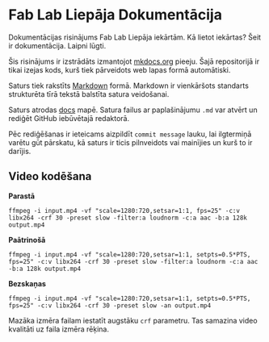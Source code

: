 # Fab Lab Liepāja Dokumentācija

Dokumentācijas risinājums Fab Lab Liepāja iekārtām. Kā lietot iekārtas? Šeit ir dokumentācija. Laipni lūgti.

Šis risinājums ir izstrādāts izmantojot [mkdocs.org](https://www.mkdocs.org) pieeju. Šajā repositorijā ir tikai izejas kods, kurš tiek pārveidots web lapas formā automātiski. 

Saturs tiek rakstīts [Markdown](https://yakworks.github.io/docmark/cheat-sheet/) formā. Markdown ir vienkāršots standarts strukturēta tīrā tekstā balstīta satura veidošanai.

Saturs atrodas [docs](./docs) mapē. Satura failus ar paplašinājumu `.md` var atvērt un rediģēt GitHub iebūvētajā redaktorā.

Pēc rediģēšanas ir ieteicams aizpildīt `commit message` lauku, lai ilgtermiņā varētu gūt pārskatu, kā saturs ir ticis pilnveidots vai mainījies un kurš to ir darījis.

## Video kodēšana

**Parastā**
```
ffmpeg -i input.mp4 -vf "scale=1280:720,setsar=1:1, fps=25" -c:v libx264 -crf 30 -preset slow -filter:a loudnorm -c:a aac -b:a 128k output.mp4
```

**Paātrinošā**
```
ffmpeg -i input.mp4 -vf "scale=1280:720,setsar=1:1, setpts=0.5*PTS, fps=25" -c:v libx264 -crf 30 -preset slow -filter:a loudnorm -c:a aac -b:a 128k output.mp4
```

**Bezskaņas**
```
ffmpeg -i input.mp4 -vf "scale=1280:720,setsar=1:1, setpts=0.5*PTS, fps=25" -c:v libx264 -crf 30 -preset slow -an output.mp4
```

Mazāka izmēra failam iestatīt augstāku `crf` parametru. Tas samazina video kvalitāti uz faila izmēra rēķina.
